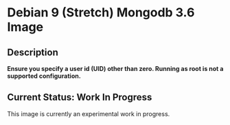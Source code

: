 # Debian 9 (Stretch) Mongodb 3.6 Image

## Description

**Ensure you specify a user id (UID) other than zero. Running as root is not a supported configuration.**

## Current Status: Work In Progress

This image is currently an experimental work in progress.
